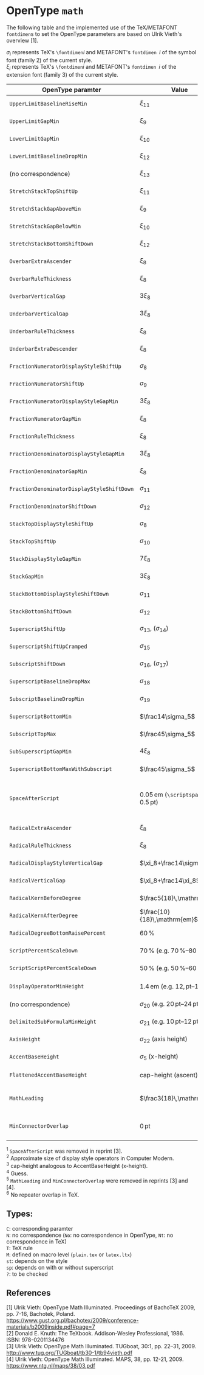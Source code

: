 # OpenType `math`

The following table and the implemented use of the TeX/METAFONT `fontdimen`s to set the OpenType parameters are based on Ulrik Vieth's overview [1].

$\sigma_i$ represents TeX's `\fontdimen`$i$ and METAFONT's `fontdimen `$i$ of the symbol font (family 2) of the current style.\
$\xi_i$ represents TeX's `\fontdimen`$i$ and METAFONT's `fontdimen `$i$ of the extension font (family 3) of the current style.

| OpenType paramter                          | Value                                                        | Type  | Source                                 |
| ------------------------------------------ | ------------------------------------------------------------ | ----- | -------------------------------------- |
| `UpperLimitBaselineRiseMin`                | $\xi_{11}$                                                   | `C`   | [1, Tab. 1]                            |
| `UpperLimitGapMin`                         | $\xi_9$                                                      | `C`   | [1, Tab. 1]                            |
| `LowerLimitGapMin`                         | $\xi_{10}$                                                   | `C`   | [1, Tab. 1]                            |
| `LowerLimitBaselineDropMin`                | $\xi_{12}$                                                   | `C`   | [1, Tab. 1]                            |
| (no correspondence)                        | $\xi_{13}$                                                   | `No`  | [1, Tab. 1]                            |
| `StretchStackTopShiftUp`                   | $\xi_{11}$                                                   | `C`   | [1, Tab. 2]                            |
| `StretchStackGapAboveMin`                  | $\xi_9$                                                      | `C`   | [1, Tab. 2]                            |
| `StretchStackGapBelowMin`                  | $\xi_{10}$                                                   | `C`   | [1, Tab. 2]                            |
| `StretchStackBottomShiftDown`              | $\xi_{12}$                                                   | `C`   | [1, Tab. 2]                            |
| `OverbarExtraAscender`                     | $\xi_8$                                                      | `T`   | [1, Tab. 3]                            |
| `OverbarRuleThickness`                     | $\xi_8$                                                      | `T`   | [1, Tab. 3]                            |
| `OverbarVerticalGap`                       | $3\xi_8$                                                     | `T`   | [1, Tab. 3]                            |
| `UnderbarVerticalGap`                      | $3\xi_8$                                                     | `T`   | [1, Tab. 3]                            |
| `UnderbarRuleThickness`                    | $\xi_8$                                                      | `T`   | [1, Tab. 3]                            |
| `UnderbarExtraDescender`                   | $\xi_8$                                                      | `T`   | [1, Tab. 3]                            |
| `FractionNumeratorDisplayStyleShiftUp`     | $\sigma_8$                                                   | `C`   | [1, Tab. 4]                            |
| `FractionNumeratorShiftUp`                 | $\sigma_9$                                                   | `C`   | [1, Tab. 4]                            |
| `FractionNumeratorDisplayStyleGapMin`      | $3\xi_8$                                                     | `T`   | [1, Tab. 4]                            |
| `FractionNumeratorGapMin`                  | $\xi_8$                                                      | `T`   | [1, Tab. 4]                            |
| `FractionRuleThickness`                    | $\xi_8$                                                      | `T`   | [1, Tab. 4]                            |
| `FractionDenominatorDisplayStyleGapMin`    | $3\xi_8$                                                     | `T`   | [1, Tab. 4]                            |
| `FractionDenominatorGapMin`                | $\xi_8$                                                      | `T`   | [1, Tab. 4]                            |
| `FractionDenominatorDisplayStyleShiftDown` | $\sigma_{11}$                                                | `C`   | [1, Tab. 4]                            |
| `FractionDenominatorShiftDown`             | $\sigma_{12}$                                                | `C`   | [1, Tab. 4]                            |
| `StackTopDisplayStyleShiftUp`              | $\sigma_8$                                                   | `C`   | [1, Tab. 4]                            |
| `StackTopShiftUp`                          | $\sigma_{10}$                                                | `C`   | [1, Tab. 4]                            |
| `StackDisplayStyleGapMin`                  | $7\xi_8$                                                     | `T`   | [1, Tab. 4]                            |
| `StackGapMin`                              | $3\xi_8$                                                     | `T`   | [1, Tab. 4]                            |
| `StackBottomDisplayStyleShiftDown`         | $\sigma_{11}$                                                | `C`   | [1, Tab. 4]                            |
| `StackBottomShiftDown`                     | $\sigma_{12}$                                                | `C`   | [1, Tab. 4]                            |
| `SuperscriptShiftUp`                       | $\sigma_{13}$, ($\sigma_{14}$)                               | `Cst` | [1, Tab. 5]                            |
| `SuperscriptShiftUpCramped`                | $\sigma_{15}$                                                | `C`   | [1, Tab. 5]                            |
| `SubscriptShiftDown`                       | $\sigma_{16}$, ($\sigma_{17}$)                               | `Csp` | [1, Tab. 5]                            |
| `SuperscriptBaselineDropMax`               | $\sigma_{18}$                                                | `C`   | [1, Tab. 5]                            |
| `SubscriptBaselineDropMin`                 | $\sigma_{19}$                                                | `C`   | [1, Tab. 5]                            |
| `SuperscriptBottomMin`                     | $\frac14\sigma_5$                                            | `T`   | [1, Tab. 5]                            |
| `SubscriptTopMax`                          | $\frac45\sigma_5$                                            | `T`   | [1, Tab. 5]                            |
| `SubSuperscriptGapMin`                     | $4\xi_8$                                                     | `T`   | [1, Tab. 5]                            |
| `SuperscriptBottomMaxWithSubscript`        | $\frac45\sigma_5$                                            | `T`   | [1, Tab. 5]                            |
| `SpaceAfterScript`                         | $0.05\,\mathrm{em}$ (`\scriptspace`${}=0.5\,\mathrm{pt}$)    | `M`   | [1, Tab. 5]<sup>1</sup>, [2, p. 344]   |
| `RadicalExtraAscender`                     | $\xi_8$                                                      | `T`   | [1, Tab. 6]                            |
| `RadicalRuleThickness`                     | $\xi_8$                                                      | `T`   | [1, Tab. 6]                            |
| `RadicalDisplayStyleVerticalGap`           | $\xi_8+\frac14\sigma_5$                                      | `T`   | [1, Tab. 6]                            |
| `RadicalVerticalGap`                       | $\xi_8+\frac14\xi_8$                                         | `T`   | [1, Tab. 6]                            |
| `RadicalKernBeforeDegree`                  | $\frac5{18}\,\mathrm{em}$                                    | `M`   | [1, Tab. 6]                            |
| `RadicalKernAfterDegree`                   | $\frac{10}{18}\,\mathrm{em}$                                 | `M`   | [1, Tab. 6]                            |
| `RadicalDegreeBottomRaisePercent`          | $60\,\%$                                                     | `M`   | [1, Tab. 6]                            |
| `ScriptPercentScaleDown`                   | $70\,\%$ (e.g. $70\,\%$–$80\,\%$)                            | `M`   | [1, Tab. 7]                            |
| `ScriptScriptPercentScaleDown`             | $50\,\%$ (e.g. $50\,\%$–$60\,\%$)                            | `M`   | [1, Tab. 7]                            |
| `DisplayOperatorMinHeight`                 | $1.4\,\mathrm{em}$ (e.g. $12,\mathrm{pt}$–$15\,\mathrm{pt}$) | `Nt`  | –<sup>2</sup>, [1, Tab. 7]             |
| (no correspondence)                        | $\sigma_{20}$ (e.g. $20\,\mathrm{pt}$–$24\,\mathrm{pt}$)     | `No`  | [1, Tab. 7]                            |
| `DelimitedSubFormulaMinHeight`             | $\sigma_{21}$ (e.g. $10\,\mathrm{pt}$–$12\,\mathrm{pt}$)     | `C?`  | [1, Tab. 7]                            |
| `AxisHeight`                               | $\sigma_{22}$ (axis height)                                  | `C`   | [1, Tab. 7]                            |
| `AccentBaseHeight`                         | $\sigma_5$ (x-height)                                        | `C`   | [1, Tab. 7]                            |
| `FlattenedAccentBaseHeight`                | cap-height (ascent)                                          | `Nt?` | –<sup>3</sup>, [1, Tab. 7]             |
| `MathLeading`                              | $\frac3{18}\,\mathrm{em}$                                    | `Nt?` | –<sup>4</sup>, [1, Tab. 7]<sup>5</sup> |
| `MinConnectorOverlap`                      | $0\,\mathrm{pt}$                                             | `Nt?` | –<sup>6</sup>, [1, Tab. 7]<sup>5</sup> |

<sup>1</sup> `SpaceAfterScript` was removed in reprint [3].\
<sup>2</sup> Approximate size of display style operators in Computer Modern.\
<sup>3</sup> cap-height analogous to AccentBaseHeight (x-height).\
<sup>4</sup> Guess.\
<sup>5</sup> `MathLeading` and `MinConnectorOverlap` were removed in reprints [3] and [4].\
<sup>6</sup> No repeater overlap in TeX.

## Types:
`C`: corresponding paramter\
`N`: no correspondence (`No`: no correspondence in OpenType, `Nt`: no correspondence in TeX)\
`T`: TeX rule\
`M`: defined on macro level (`plain.tex` or `latex.ltx`)\
`st`: depends on the style\
`sp`: depends on with or without superscript\
`?`: to be checked

## References
[1] Ulrik Vieth: OpenType Math Illuminated. Proceedings of BachoTeX 2009, pp. 7-16, Bachotek, Poland. https://www.gust.org.pl/bachotex/2009/conference-materials/b2009inside.pdf#page=7 \
[2] Donald E. Knuth: The TeXbook. Addison-Wesley Professional, 1986. ISBN: 978-0201134476 \
[3] Ulrik Vieth: OpenType Math Illuminated. TUGboat, 30:1, pp. 22–31, 2009. http://www.tug.org/TUGboat/tb30-1/tb94vieth.pdf \
[4] Ulrik Vieth: OpenType Math Illuminated. MAPS, 38, pp. 12-21, 2009. https://www.ntg.nl/maps/38/03.pdf
